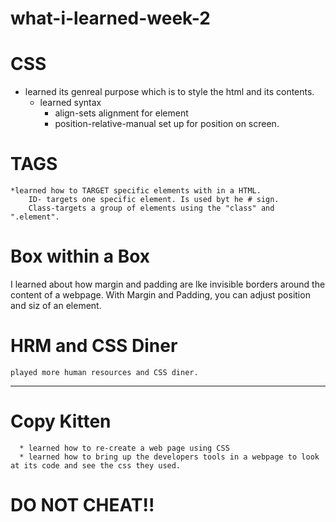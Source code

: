 # what-i-learned-week-2

# CSS
  * learned its genreal purpose which is to style the html and its contents.
    * learned syntax
      *  align-sets alignment for element
      *  position-relative-manual set up for position on screen.

# TAGS #
    *learned how to TARGET specific elements with in a HTML.
        ID- targets one specific element. Is used byt he # sign.
        Class-targets a group of elements using the "class" and ".element".


 # Box within a Box 
  I learned about how margin and padding are lke invisible borders around the content of a webpage. With Margin and Padding, you can adjust position and siz of an element.

  # HRM and CSS Diner
    played more human resources and CSS diner.

   ---

   # Copy Kitten
      * learned how to re-create a web page using CSS
      * learned how to bring up the developers tools in a webpage to look at its code and see the css they used.


# DO NOT CHEAT!!
 

